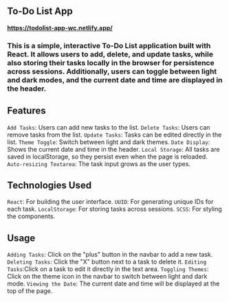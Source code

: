 ## To-Do List App

**https://todolist-app-wc.netlify.app/**

### This is a simple, interactive To-Do List application built with React. It allows users to add, delete, and update tasks, while also storing their tasks locally in the browser for persistence across sessions. Additionally, users can toggle between light and dark modes, and the current date and time are displayed in the header. ###

## Features ##
`Add Tasks`: Users can add new tasks to the list.
`Delete Tasks`: Users can remove tasks from the list.
`Update Tasks`: Tasks can be edited directly in the list.
`Theme Toggle`: Switch between light and dark themes.
`Date Display`: Shows the current date and time in the header.
`Local Storage`: All tasks are saved in localStorage, so they persist even when the page is reloaded.
`Auto-resizing Textarea`: The task input grows as the user types.

## Technologies Used ##
`React`: For building the user interface.
`UUID`: For generating unique IDs for each task.
`LocalStorage`: For storing tasks across sessions.
`SCSS`: For styling the components.

## Usage ##
`Adding Tasks`: Click on the "plus" button in the navbar to add a new task.
`Deleting Tasks`: Click the "X" button next to a task to delete it.
`Editing Tasks`:Click on a task to edit it directly in the text area.
`Toggling Themes`: Click on the theme icon in the navbar to switch between light and dark mode.
`Viewing the Date`: The current date and time will be displayed at the top of the page.
